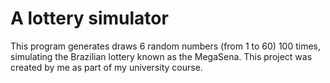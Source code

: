 # A lottery simulator 

This program generates draws 6 random numbers (from 1 to 60) 100 times, simulating the Brazilian lottery known as the MegaSena. This project was created by me as part
of my university course.
